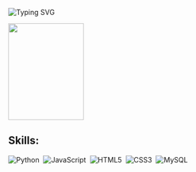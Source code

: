 ![Typing SVG](https://readme-typing-svg.herokuapp.com/?color=00bfbf&size=35&center=true&vCenter=true&width=1000&lines=Olá,+meu+nome+é+Vinicius+Carvalho;Tenho+20+anos+de+idade;Sou+do+Brasil,+CE;Eu+estudo+Ciências+de+dados+na+UFC;)

  <img width="55%" height="195px" width="300px" src="https://github-readme-stats.vercel.app/api/top-langs/?username=ViniciusCarvalhoLima&layout=compact&hide_border=true&title_color=00bfbf&text_color=00bfbf&bg_color=0d1117" />

</div>

## Skills:

![Python](https://img.shields.io/badge/-python-0D1117?style=for-the-badge&logo=python&labelColor=0D1117)&nbsp;
![JavaScript](https://img.shields.io/badge/javascript-0D1117?style=for-the-badge&logo=javascript)&nbsp;
![HTML5](https://img.shields.io/badge/-HTML5-0D1117?style=for-the-badge&logo=HTML5&labelColor=0D1117)&nbsp;
![CSS3](https://img.shields.io/badge/-CSS3-0D1117?style=for-the-badge&logo=CSS3&logoColor=1572B6&labelColor=0D1117)&nbsp;
![MySQL](https://img.shields.io/badge/mysql-0D1117.svg?style=for-the-badge&logo=mysql&logoColor=white)&nbsp;
